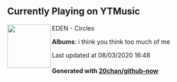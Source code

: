 ## Currently Playing on YTMusic

[<img align="left" width="100" src="https://lh3.googleusercontent.com/DV4TqSp7crlL93KMjN2bgKG8UZvQW1_Dwp98-oLhtELnfg8wYo_oxbY7tvPCZHekkG2WWKmd-NQFpc0r">](https://music.youtube.com/channel/UCcCfceEK2s7kYPDhLsHBg3g)

EDEN - Circles

**Albums**: i think you think too much of me

Last updated at 08/03/2020 16:48

#### Generated with [20chan/github-now](https://github.com/20chan/github-now)


<!--
**20chan/20chan** is a ✨ _special_ ✨ repository because its `README.md` (this file) appears on your GitHub profile.

Here are some ideas to get you started:

- 🔭 I’m currently working on ...
- 🌱 I’m currently learning ...
- 👯 I’m looking to collaborate on ...
- 🤔 I’m looking for help with ...
- 💬 Ask me about ...
- 📫 How to reach me: ...
- 😄 Pronouns: ...
- ⚡ Fun fact: ...
-->

